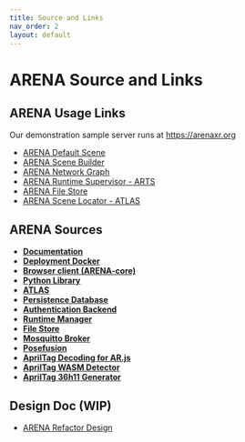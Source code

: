 ```yaml
---
title: Source and Links
nav_order: 2
layout: default
---
```


# ARENA Source and Links

## ARENA Usage Links

Our demonstration sample server runs at https://arenaxr.org

- [ARENA Default Scene](https://arenaxr.org/)
- [ARENA Scene Builder](https://arenaxr.org/build/)
- [ARENA Network Graph](https://arenaxr.org/network/)
- [ARENA Runtime Supervisor - ARTS](https://arenaxr.org/arts/)
- [ARENA File Store](https://arenaxr.org/storemng/)
- [ARENA Scene Locator - ATLAS](https://atlas.conix.io/)

## ARENA Sources

- [**Documentation**](https://github.com/conix-center/ARENA)
- [**Deployment Docker**](https://github.com/conix-center/arena-services-docker)
- [**Browser client (ARENA-core)**](https://github.com/conix-center/ARENA-core)
- [**Python Library**](https://github.com/conix-center/ARENA-py)
- [**ATLAS**](https://github.com/conix-center/ATLAS)
- [**Persistence Database**](https://github.com/conix-center/arena-persist)
- [**Authentication Backend**](https://github.com/conix-center/arena-account)
- [**Runtime Manager**](https://github.com/conix-center/arena-runtime-browser)
- [**File Store**](https://github.com/conix-center/arena-store)
- [**Mosquitto Broker**](https://github.com/conix-center/ARENA-broker)
- [**Posefusion**](https://github.com/conix-center/posefusion)
- [**AprilTag Decoding for AR.js**](https://github.com/conix-center/AR.js/blob/master/README.md#apriltag-detection)
- [**AprilTag WASM Detector**](https://github.com/conix-center/apriltag-js-standalone)
- [**AprilTag 36h11 Generator**](https://github.com/conix-center/apriltag-gen)

## Design Doc (WIP)

- [ARENA Refactor Design](https://docs.google.com/presentation/d/1dc1RdlGROBYj1zIoPR8HX_RBIKn8-KRmNZscXVrdIs0/edit?ts=5dbc423f#slide=id.g606e93cce1_1_14)

[//]: # "some out of date?"
[//]: # "JSON message format"
[//]: # "PubSub topics"
[//]: # "Runtime notes"
[//]: # "Refactor"
[//]: # "Capability-based Access Control"
[//]: # "Cantrips (pre-ATLAS?"
